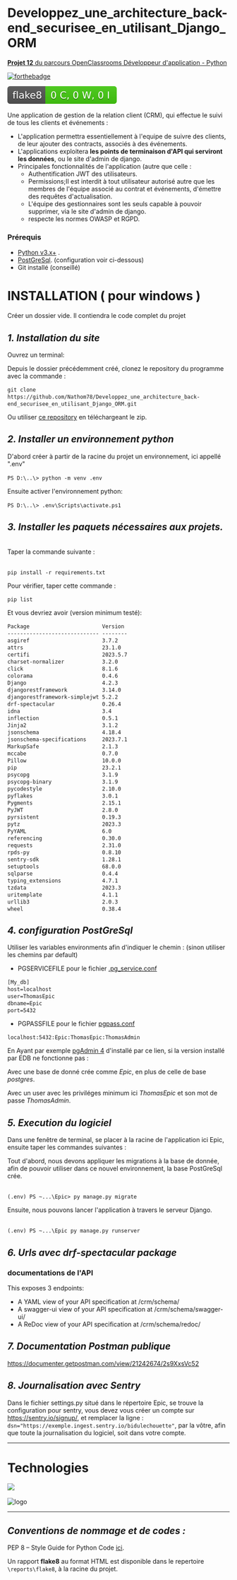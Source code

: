  # Developpez_une_architecture_back-end_securisee_en_utilisant_Django_ORM
[**Projet 12** du parcours OpenClassrooms Développeur d'application - Python](https://course.oc-static.com/projects/Python+FR/840+D%C3%A9veloppez+une+architecture+back-end+s%C3%A9curis%C3%A9e/Ancienne+Version-De%CC%81veloppez+une+architecture+back-end+se%CC%81curise%CC%81e+en+utilisant+Django+ORM.pdf)

[![forthebadge](https://forthebadge.com/images/badges/made-with-python.svg)](https://forthebadge.com)

[![Flake8 Status](./reports/flake8/flake8-badge.svg?dummy=8484744)](reports/flake8/index.html)

Une application de gestion de la relation client (CRM), qui effectue le suivi de tous les clients et événements :
* L'application permettra essentiellement à l'equipe de suivre des clients, de leur ajouter des contracts, associés à des événements.
* L'applications exploitera **les points de terminaison d'API qui serviront les données**, ou le site d'admin de django.
* Principales fonctionnalités de l'application (autre que celle :
  - Authentification JWT des utilisateurs.
  - Permissions;Il est interdit à tout utilisateur autorisé autre que les membres de l'équipe associé au contrat et événements, d'émettre des requêtes d'actualisation.
  - L'équipe des gestionnaires sont les seuls capable à pouvoir supprimer, via le site d'admin de django.
  - respecte les normes OWASP et RGPD. 


### Prérequis
* [Python v3.x+](https://www.python.org/downloads/) .
* [PostGreSql](https://www.postgresql.org/download/). (configuration voir ci-dessous)
* Git installé (conseillé)

# INSTALLATION ( pour windows )


Créer un dossier vide. Il contiendra le code complet du projet
## *1. Installation du site*

Ouvrez un terminal:

Depuis le dossier précédemment créé, clonez le repository du programme avec la commande :

<pre><code>git clone https://github.com/Nathom78/Developpez_une_architecture_back-end_securisee_en_utilisant_Django_ORM.git</code></pre>

Ou utiliser [ce repository](https://github.com/Nathom78/Developpez_une_architecture_back-end_securisee_en_utilisant_Django_ORM.git) en téléchargeant le zip.
<br>


## *2. Installer un environnement python*

D'abord créer à partir de la racine du projet un environnement, ici appellé ".env"

`PS D:\..\> python -m venv .env`

Ensuite activer l'environnement python: 

`PS D:\..\> .env\Scripts\activate.ps1`


## *3. Installer les paquets nécessaires aux projets.*

<br>
Taper la commande suivante : 
<pre><code>
pip install -r requirements.txt
</code></pre>

Pour vérifier, taper cette commande :
<pre><code>pip list</code></pre>
Et vous devriez avoir (version minimum testé):
<pre><code>Package                       Version
----------------------------- --------
asgiref                       3.7.2
attrs                         23.1.0
certifi                       2023.5.7
charset-normalizer            3.2.0
click                         8.1.6
colorama                      0.4.6
Django                        4.2.3
djangorestframework           3.14.0
djangorestframework-simplejwt 5.2.2
drf-spectacular               0.26.4
idna                          3.4
inflection                    0.5.1
Jinja2                        3.1.2
jsonschema                    4.18.4
jsonschema-specifications     2023.7.1
MarkupSafe                    2.1.3
mccabe                        0.7.0
Pillow                        10.0.0
pip                           23.2.1
psycopg                       3.1.9
psycopg-binary                3.1.9
pycodestyle                   2.10.0
pyflakes                      3.0.1
Pygments                      2.15.1
PyJWT                         2.8.0
pyrsistent                    0.19.3
pytz                          2023.3
PyYAML                        6.0
referencing                   0.30.0
requests                      2.31.0
rpds-py                       0.8.10
sentry-sdk                    1.28.1
setuptools                    68.0.0
sqlparse                      0.4.4
typing_extensions             4.7.1
tzdata                        2023.3
uritemplate                   4.1.1
urllib3                       2.0.3
wheel                         0.38.4
</code></pre>
## *4. configuration PostGreSql*
Utiliser les variables environments afin d'indiquer le chemin : (sinon utiliser les chemins par default)
- PGSERVICEFILE pour le fichier [.pg_service.conf](https://www.postgresql.org/docs/current/libpq-pgservice.html)
<pre><code>[My_db]
host=localhost
user=ThomasEpic
dbname=Epic
port=5432
</code></pre>
- PGPASSFILE pour le fichier [pgpass.conf](https://www.postgresql.org/docs/current/libpq-pgpass.html)
<pre><code>localhost:5432:Epic:ThomasEpic:ThomasAdmin</code></pre>

En Ayant par exemple [pgAdmin 4](https://www.pgadmin.org/download/) d'installé par ce lien, si la version installé par EDB ne fonctionne pas : 

Avec une base de donné crée comme *Epic*, en plus de celle de base *postgres*.

Avec un user avec les priviléges minimum ici *ThomasEpic* et son mot de passe *ThomasAdmin*.
## *5. Execution du logiciel*

Dans une fenêtre de terminal, se placer à la racine de l'application
ici Epic, ensuite taper les commandes suivantes :

Tout d'abord, nous devons appliquer les migrations à la base de donnée,
afin de pouvoir utiliser dans ce nouvel environnement, la base PostGreSql crée. 
<pre><code>
(.env) PS ~...\Epic> py manage.py migrate
</code></pre>

Ensuite, nous pouvons lancer l'application à travers le serveur Django.

<pre><code>
(.env) PS ~...\Epic py manage.py runserver 
</code></pre>

## *6. Urls avec drf-spectacular package*
### documentations de l'API
This exposes 3 endpoints:
- A YAML view of your API specification at /crm/schema/
- A swagger-ui view of your API specification at /crm/schema/swagger-ui/
- A ReDoc view of your API specification at /crm/schema/redoc/


## *7. Documentation Postman publique*
https://documenter.getpostman.com/view/21242674/2s9XxsVc52

## *8. Journalisation avec Sentry*
Dans le fichier settings.py situé dans le répertoire Epic, se trouve la configuration pour sentry,
vous devez vous créer un compte sur https://sentry.io/signup/,
et remplacer la ligne :  `dsn="https://exemple.ingest.sentry.io/bidulechouette"`, 
par la vôtre, afin que toute la journalisation du logiciel, soit dans votre compte.

***
# Technologies
<p>
<img src="https://skillicons.dev/icons?i=git,github,python,django,postgresql,postman,sentry&theme=dark">
</p>

![logo](https://www.django-rest-framework.org/img/logo.png)

***
## *Conventions de nommage et de codes :*
<p>PEP 8 – Style Guide for Python Code
<a href="https://peps.python.org/pep-0008/">ici</a>.
</p>

Un rapport **flake8** au format HTML est disponible dans le repertoire `\reports\flake8`, à la racine du projet.


